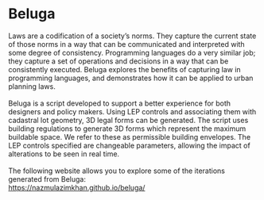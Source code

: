 # Beluga
Laws are a codification of a society’s norms. They capture the current state of those norms in a way that can be communicated and interpreted with some degree of consistency. Programming languages do a very similar job; they capture a set of operations and decisions in a way that can be consistently executed. Beluga explores the benefits of capturing law in programming languages, and demonstrates how it can be applied to urban planning laws.<br><br>
Beluga is a script developed to support a better experience for both designers and policy makers. Using LEP controls and associating them with cadastral lot geometry, 3D legal forms can be generated. The script uses building regulations to generate 3D forms which represent the maximum buildable space. We refer to these as permissible building envelopes. The LEP controls specified are changeable parameters, allowing the impact of alterations to be seen in real time. 
<br><br>
The following website allows you to explore some of the iterations generated from Beluga: 
<br>
https://nazmulazimkhan.github.io/beluga/
